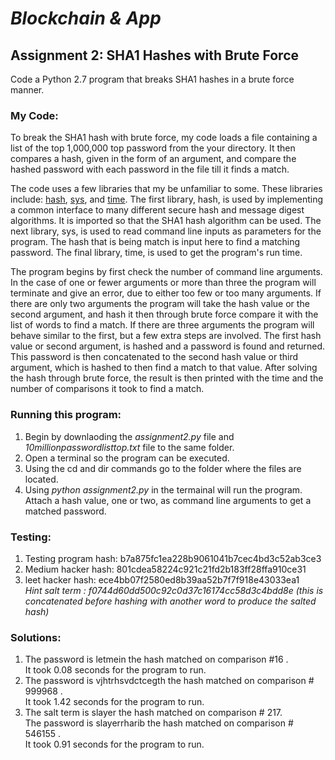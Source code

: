 # *Blockchain & App*

## Assignment 2: SHA1 Hashes with Brute Force
Code a Python 2.7 program that breaks SHA1 hashes in a brute force manner.

### My Code:
To break the SHA1 hash with brute force, my code loads a file containing a list of the top 1,000,000 top password from the your directory. It then compares a hash, given in the form of an argument, and compare the hashed password with each password in the file till it finds a match.

The code uses a few libraries that my be unfamiliar to some. These libraries include: [hash](https://docs.python.org/2/library/hashlib.html), [sys](https://docs.python.org/2/library/sys.html), and [time](https://docs.python.org/2/library/time.html). The first library, hash, is used by implementing a common interface to many different secure hash and message digest algorithms. It is imported so that the SHA1 hash algorithm can be used. The next library, sys, is used to read command line inputs as parameters for the program. The hash that is being match is input here to find a matching password. The final library, time, is used to get the program's run time.

The program begins by first check the number of command line arguments. In the case of one or fewer arguments or more than three the program will terminate and give an error, due to either too few or too many arguments. If there are only two arguments the program will take the hash value or the second argument, and hash it then through brute force compare it with the list of words to find a match. If there are three arguments the program will behave similar to the first, but a few extra steps are involved. The first hash value or second argument, is hashed and a password is found and returned. This password is then concatenated to the second hash value or third argument, which is hashed to then find a match to that value. After solving the hash through brute force, the result is then printed with the time and the number of comparisons it took to find a match.

### Running this program:
1. Begin by downlaoding the *assignment2.py* file and *10millionpasswordlisttop.txt* file to the same folder.
2. Open a terminal so the program can be executed. 
3. Using the cd and dir commands go to the folder where the files are located. 
4. Using *python assignment2.py* in the termainal will run the program. Attach a hash value, one or two, as command line arguments to get a matched password.

### Testing:
1. Testing program hash: b7a875fc1ea228b9061041b7cec4bd3c52ab3ce3
2. Medium hacker hash: 801cdea58224c921c21fd2b183ff28ffa910ce31
3. leet hacker hash: ece4bb07f2580ed8b39aa52b7f7f918e43033ea1\
   *Hint salt term : f0744d60dd500c92c0d37c16174cc58d3c4bdd8e (this is concatenated before hashing with another word to produce the salted hash)*

### Solutions: 
1. The password is letmein the hash matched on comparison #16 .\
   It took 0.08 seconds for the program to run.
2. The password is vjhtrhsvdctcegth the hash matched on comparison # 999968 . \
   It took 1.42 seconds for the program to run.
3. The salt term is slayer the hash matched on comparison # 217.\
   The password is slayerrharib the hash matched on comparison # 546155 .\
   It took 0.91 seconds for the program to run.

